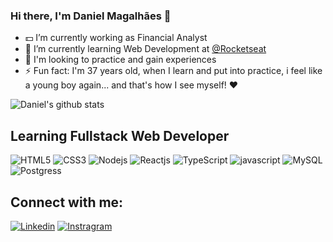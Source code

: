 ### Hi there, I'm Daniel Magalhães 👋

- :dollar: I’m currently working as Financial Analyst
- 🌱 I’m currently learning Web Development at [@Rocketseat](https://github.com/rocketseat-education)
- 👯 I'm looking to practice and gain experiences
- ⚡ Fun fact: I'm 37 years old, when I learn and put into practice, i feel like a young boy again... and that's how I see myself! :heart:

![Daniel's github stats](https://github-readme-stats.vercel.app/api?username=danielsmagalhaes&show_icons=true&theme=noctis_minimus)

## Learning Fullstack Web Developer

![HTML5](https://img.shields.io/badge/HTML5-E34F26?style=for-the-badge&logo=html5&logoColor=white)
![CSS3](https://img.shields.io/badge/CSS3-1572B6?style=for-the-badge&logo=css3&logoColor=white)
![Nodejs](https://img.shields.io/badge/Node.js-339933?style=for-the-badge&logo=nodedotjs&logoColor=white)
![Reactjs](https://img.shields.io/badge/React-20232A?style=for-the-badge&logo=react&logoColor=61DAFB)
![TypeScript](https://img.shields.io/badge/TypeScript-007ACC?style=for-the-badge&logo=typescript&logoColor=white)
![javascript](https://img.shields.io/badge/JavaScript-323330?style=for-the-badge&logo=javascript&logoColor=F7DF1E)
![MySQL](https://img.shields.io/badge/MySQL-00000F?style=for-the-badge&logo=mysql&logoColor=white)
![Postgress](https://img.shields.io/badge/PostgreSQL-316192?style=for-the-badge&logo=postgresql&logoColor=white)

## Connect with me:

[![Linkedin](https://img.shields.io/badge/LinkedIn-0077B5?style=for-the-badge&logo=linkedin&logoColor=white)](https://www.linkedin.com/in/danmagalhaes/)
[![Instragram](https://img.shields.io/badge/Instagram-E4405F?style=for-the-badge&logo=instagram&logoColor=white)](https://www.instagram.com/paciente_zero/)
